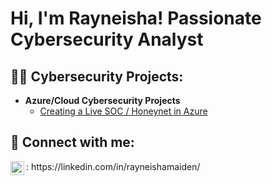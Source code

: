 <h1>Hi, I'm Rayneisha! Passionate Cybersecurity Analyst </h1>

<h2>👩‍💻 Cybersecurity Projects:</h2>

- <b> Azure/Cloud Cybersecurity Projects </b>
  - [Creating a Live SOC / Honeynet in Azure](https://github.com/RayMaiden1/Honeynet-SOC)



<h2> 🤳 Connect with me:</h2>

<img align="left" alt="JoshMadakor | LinkedIn" width="22px" src="https://cdn.jsdelivr.net/npm/simple-icons@v3/icons/linkedin.svg" />
: https://linkedin.com/in/rayneishamaiden/

